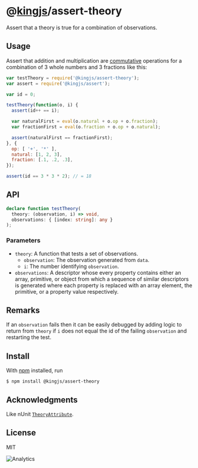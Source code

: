 # @[kingjs](https://www.npmjs.com/package/kingjs)/assert-theory
Assert that a theory is true for a combination of observations.
## Usage
Assert that addition and multiplication are [commutative](https://en.wikipedia.org/wiki/Commutative_property) operations for a combination of 3 whole numbers and 3 fractions like this:
```js
var testTheory = require('@kingjs/assert-theory');
var assert = require('@kingjs/assert');

var id = 0;

testTheory(function(o, i) {
  assert(id++ == i);

  var naturalFirst = eval(o.natural + o.op + o.fraction);
  var fractionFirst = eval(o.fraction + o.op + o.natural);

  assert(naturalFirst == fractionFirst); 
}, {
  op: [ '+', '*' ],
  natural: [1, 2, 3],
  fraction: [.1, .2, .3],
});

assert(id == 3 * 3 * 2); // = 18
```
## API
```ts
declare function testTheory(
  theory: (observation, i) => void,
  observations: { [index: string]: any }
);
```
### Parameters
- `theory`: A function that tests a set of observations.
  - `observation`: The observation generated from `data`.
  - `i`: The number identifying `observation`. 
- `observations`: A descriptor whose every property contains either an array, primitive, or object from which a sequence of similar descriptors is generated where each property is replaced with an array element, the primitive, or a property value respectively.
## Remarks
If an `observation` fails then it can be easily debugged by adding logic to return from `theory` if `i` does not equal the id of the failing `observation` and restarting the test. 
## Install
With [npm](https://npmjs.org/) installed, run
```
$ npm install @kingjs/assert-theory
```
## Acknowledgments
Like nUnit [`TheoryAttribute`](https://github.com/nunit/docs/wiki/Theory-Attribute).
## License
MIT

![Analytics](https://analytics.kingjs.net/assert-theory)

